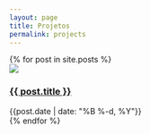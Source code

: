 ```yaml
---
layout: page
title: Projetos
permalink: projects
---
```


<div>
  {% for post in site.posts %}
    <div class="flex flex-nowrap">
      <img class="max-h-8" src="{{site.baseurl}}/assets/projects/{{ post.title }}.png">
      <div>
        <h3><a href="{{site.baseurl}}{{ post.url }}">{{ post.title }}</a></h3>
        <div class="text-sm text-gray-400">{{post.date | date: "%B %-d, %Y"}}</div>
      </div> 
    </div>
  {% endfor %}
</div>


